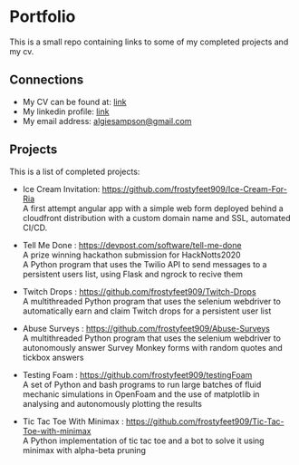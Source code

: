 # Portfolio
This is a small repo containing links to some of my completed projects and my cv.

## Connections
- My CV can be found at: [link](https://github.com/frostyfeet909/Portfolio/blob/main/Algernon_Sampson_CV%20-%20github.docx)
- My linkedin profile: [link](https://www.linkedin.com/in/algernon-sampson/)
- My email address: algiesampson@gmail.com

## Projects
This is a list of completed projects:

- Ice Cream Invitation: https://github.com/frostyfeet909/Ice-Cream-For-Ria \
A first attempt angular app with a simple web form deployed behind a cloudfront distribution with a custom domain name and SSL, automated CI/CD.

- Tell Me Done : https://devpost.com/software/tell-me-done \
A prize winning hackathon submission for HackNotts2020 \
A Python program that uses the Twilio API to send messages to a persistent users list, using Flask and ngrock to recive them

- Twitch Drops : https://github.com/frostyfeet909/Twitch-Drops \
A multithreaded Python program that uses the selenium webdriver to automatically earn and claim Twitch drops for a persistent user list

- Abuse Surveys : https://github.com/frostyfeet909/Abuse-Surveys \
A multithreaded Python program that uses the selenium webdriver to autonomously answer Survey Monkey forms with random quotes and tickbox answers

- Testing Foam : https://github.com/frostyfeet909/testingFoam \
A set of Python and bash programs to run large batches of fluid mechanic simulations in OpenFoam and the use of matplotlib in analysing and autonomously plotting the results

- Tic Tac Toe With Minimax : https://github.com/frostyfeet909/Tic-Tac-Toe-with-minimax \
A Python implementation of tic tac toe and a bot to solve it using minimax with alpha-beta pruning
